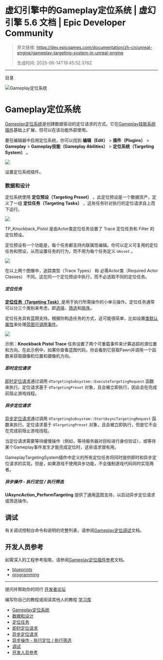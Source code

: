 # 虚幻引擎中的Gameplay定位系统 | 虚幻引擎 5.6 文档 | Epic Developer Community

> 原文链接: https://dev.epicgames.com/documentation/zh-cn/unreal-engine/gameplay-targeting-system-in-unreal-engine
> 
> 生成时间: 2025-06-14T19:45:52.376Z

---

目录

![Gameplay定位系统](https://dev.epicgames.com/community/api/documentation/image/c8b7e112-b3cf-4423-b06b-102077b7c374?resizing_type=fill&width=1920&height=335)

# Gameplay定位系统

[Gameplay定位系统](/documentation/zh-cn/unreal-engine/gameplay-targeting-system-in-unreal-engine)是创建数据驱动的定位请求的方式。它在[Gameplay技能系统插件](/documentation/zh-cn/unreal-engine/gameplay-ability-system-for-unreal-engine)基础上扩展，但可以在该功能外部使用。

要在编辑器中启用定位系统，你可以找到 **编辑（Edit）** > **插件（Plugins）** > **Gameplay** > **Gameplay技能（Gameplay Abilities）** > **定位系统（Targeting System）** 。

![](https://d1iv7db44yhgxn.cloudfront.net/documentation/images/a6e949d1-226f-47cb-97da-0f9c87c42b2b/enableplugin.png)

设置定位系统插件。

### 数据和设计

定位系统使用 **定位预设（Targeting Preset）** 。此定位预设是一个数据资产，定义了一组 **定位任务（Targeting Tasks）** ，这些任务针对执行的定位请求自上而下运行。

![](https://d1iv7db44yhgxn.cloudfront.net/documentation/images/5ed6c43e-68d4-43dd-ac57-996a4beaa3e9/targetingpreset.png)

TP\_Knockback\_Pistol 是由Actor类定位任务设置了 Trace 定位任务和 Filter 的定位预设。

定位预设有一个功能是，每个任务都支持内联属性编辑。你可以定义可复用的定位任务和预设，从而设置任务的行为，而不用为每个任务定义 `UAsset` 。

![](https://d1iv7db44yhgxn.cloudfront.net/documentation/images/268772c6-02da-4a47-977e-e00697177fbc/targettraceselect.png)

在以上两个图像中，追踪类型（Trace Types） 和 必需Actor类（Required Actor Classes） 不同。这在同一个定位预设中执行，而不必选取不同的定位任务。

##### 定位任务

[**定位任务（Targeting Task）**](/documentation/zh-cn/unreal-engine/gameplay-targeting-system-reference-in-unreal-engine#%E5%AE%9A%E4%BD%8D%E4%BB%BB%E5%8A%A1)是用于执行所需操作的小单元操作。定位任务通常可以分三个类别来考虑，即[选择](/documentation/zh-cn/unreal-engine/gameplay-targeting-system-reference-in-unreal-engine#%E9%80%89%E6%8B%A9)、[筛选](/documentation/zh-cn/unreal-engine/gameplay-targeting-system-reference-in-unreal-engine#%E7%AD%9B%E9%80%89)和[排序](/documentation/zh-cn/unreal-engine/gameplay-targeting-system-reference-in-unreal-engine#%E6%8E%92%E5%BA%8F)。

定位任务具有蓝图支持。根据你构造任务的方式，这可能很简单，比如设置[类默认属性](/documentation/zh-cn/unreal-engine/blueprint-editor-defaults-tab)来处理[蓝图可调用事件](/documentation/zh-cn/unreal-engine/exposing-gameplay-elements-to-blueprints-visual-scripting-in-unreal-engine)。

![](https://d1iv7db44yhgxn.cloudfront.net/documentation/images/cc186f23-6554-460e-9c5b-647609657040/tasktypes.png)

示例：**Knockback Pistol Trace** 任务设置了两个可重载事件来计算追踪的源位置和方向。在此示例中，如果你查看蓝图代码，你会看到它获取Pawn并调用一个函数来获取摄像机位置和摄像机方向。

##### 即时定位请求

[即时定位请求](/documentation/zh-cn/unreal-engine/gameplay-targeting-system-reference-in-unreal-engine#%E5%8D%B3%E6%97%B6%E5%AE%9A%E4%BD%8D%E4%BB%BB%E5%8A%A1%E6%95%B0%E6%8D%AE)通过调用 `UTargetingSubsystem::ExecuteTargetingRequest` 函数来执行。定位请求基于 `UTargetingPreset` 对象，且会被立即执行，因此会在完成前阻止游戏线程。

##### 异步定位请求

[异步定位请求](/documentation/zh-cn/unreal-engine/gameplay-targeting-system-reference-in-unreal-engine#%E5%BC%82%E6%AD%A5%E5%AE%9A%E4%BD%8D%E4%BB%BB%E5%8A%A1%E6%95%B0%E6%8D%AE)通过调用 `UTargetingSubsystem::StartAsyncTargetingRequest` 函数来执行。定位请求基于 `UTargetingPreset` 对象，且会被立即执行，但是它不会在完成前阻止游戏线程。

当定位请求需要等待缓慢操作（例如，等待服务器对目标进行身份验证），或等待某个Gameplay事件发生才能完成定位时，这些请求很有用。

GameplayTargetingSystem插件中定义的所有定位任务将同时提供即时和异步定位请求的实现，但是，如果游戏不使用异步功能，不会强制游戏代码同时实现两者。

##### 异步操作 - 执行定位 / 执行筛选

**UAsyncAction\_PerformTargeting** 提供了通用蓝图支持，以启动异步定位请求或筛选操作。

## 调试

有关调试控制台命令和说明的完整列表，请参阅[Gameplay定位调试](/documentation/en-us/unreal-engine/gameplay-targeting-system-debugging-in-unreal-engine)文档。

## 开发人员参考

如需深入的工程参考指南，请参阅[Gameplay定位插件参考](/documentation/zh-cn/unreal-engine/gameplay-targeting-system-reference-in-unreal-engine)文档。

-   [blueprints](https://dev.epicgames.com/community/search?query=blueprints)
-   [programming](https://dev.epicgames.com/community/search?query=programming)

* * *

提问并帮助你的同行 [开发者论坛](https://forums.unrealengine.com/categories?tag=unreal-engine)

编写你自己的教程或阅读其他人的教程 [学习库](https://dev.epicgames.com/community/unreal-engine/learning)

-   [Gameplay定位系统](/documentation/zh-cn/unreal-engine/gameplay-targeting-system-in-unreal-engine#gameplay%E5%AE%9A%E4%BD%8D%E7%B3%BB%E7%BB%9F)
-   [数据和设计](/documentation/zh-cn/unreal-engine/gameplay-targeting-system-in-unreal-engine#%E6%95%B0%E6%8D%AE%E5%92%8C%E8%AE%BE%E8%AE%A1)
-   [定位任务](/documentation/zh-cn/unreal-engine/gameplay-targeting-system-in-unreal-engine#%E5%AE%9A%E4%BD%8D%E4%BB%BB%E5%8A%A1)
-   [即时定位请求](/documentation/zh-cn/unreal-engine/gameplay-targeting-system-in-unreal-engine#%E5%8D%B3%E6%97%B6%E5%AE%9A%E4%BD%8D%E8%AF%B7%E6%B1%82)
-   [异步定位请求](/documentation/zh-cn/unreal-engine/gameplay-targeting-system-in-unreal-engine#%E5%BC%82%E6%AD%A5%E5%AE%9A%E4%BD%8D%E8%AF%B7%E6%B1%82)
-   [异步操作 - 执行定位 / 执行筛选](/documentation/zh-cn/unreal-engine/gameplay-targeting-system-in-unreal-engine#%E5%BC%82%E6%AD%A5%E6%93%8D%E4%BD%9C-%E6%89%A7%E8%A1%8C%E5%AE%9A%E4%BD%8D/%E6%89%A7%E8%A1%8C%E7%AD%9B%E9%80%89)
-   [调试](/documentation/zh-cn/unreal-engine/gameplay-targeting-system-in-unreal-engine#%E8%B0%83%E8%AF%95)
-   [开发人员参考](/documentation/zh-cn/unreal-engine/gameplay-targeting-system-in-unreal-engine#%E5%BC%80%E5%8F%91%E4%BA%BA%E5%91%98%E5%8F%82%E8%80%83)